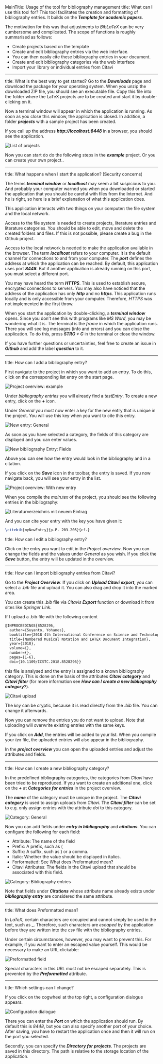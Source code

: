 MainTitle: Usage of the tool for bibliography management
title: What can I use this tool for?
This tool facilitates the creation and formatting of bibliography entries. It builds on the ***Template for academic papers***.

The motivation for this was that adjustments to *BibLaTeX* can be very cumbersome and complicated. The scope of functions is roughly summarised as follows:
- Create projects based on the template
- Create and edit bibliography entries via the web interface.
- You can then easily cite these bibliography entries in your document.
- Create and edit bibliography categories via the web interface
- Import your library or individual entries from Citavi

---

title: What is the best way to get started?
Go to the ***Downloads*** page and download the package for your operating system. When you unzip the downloaded ZIP file, you should see an executable file. Copy this file into the folder where the LaTeX projects are to be created and start it by double-clicking on it.

Now a terminal window will appear in which the application is running. As soon as you close this window, the application is closed. In addition, a folder ***projects*** with a sample project has been created.

If you call up the address ***http://localhost:8448*** in a browser, you should see the application.

![List of projects](./app_images/startpage.png)

Now you can start do do the following steps in the ***example*** project. Or you can create your own project..

---

title: What happens when I start the application? (Security concerns)

The terms ***terminal window*** or ***localhost*** may seem a bit suspicious to you. And probably your computer warned you when you downloaded or started the application that you should be careful with files from the Internet. And he is right, so here is a brief explanation of what this application does.

This application interacts with two things on your computer: the file system and the local network.

Access to the file system is needed to create projects, literature entries and literature categories. You should be able to edit, move and delete the created folders and files. If this is not possible, please create a bug in the Github project.

Access to the local network is needed to make the application available in the browser. 
The term ***localhost*** refers to your computer. It is the default channel for connections to and from your computer.
The ***port*** defines the address at which the application can be reached. By default, this application uses port ***8448***.
But if another application is already running on this port, you must select a different port.

You may have heard the term ***HTTPS***. This is used to establish secure, encrypted connections to servers. You may also have noticed that the address of the application has only ***http*** and no ***https***.
This application runs locally and is only accessible from your computer. Therefore, *HTTPS* was not implemented in the first throw.

When you start the application by double-clicking, a ***terminal window*** opens. Since you don't see this with programs like *MS Word*, you may be wondering what it is.
The terminal is the *frame* in which the application runs. There you will see log messages (info and errors) and you can close the application. To do this, press ***STRG + C*** in the terminal or close the window.

If you have further questions or uncertainties, feel free to create an issue in ***Github*** and add the label ***question*** to it.

---

title: How can I add a bibliography entry?

First navigate to the project in which you want to add an entry. To do this, click on the corresponding list entry on the start page.

![Project overview: example](./app_images/project_overview.png)

Under *bibliography entries* you will already find a *testEntry*. To create a new entry, click on the ***+*** icon.

Under *General* you must now enter a key for the new entry that is unique in the project. You will use this key when you want to cite this entry.

![New entry: General](./app_images/entry_editor_general.png)

As soon as you have selected a category, the fields of this category are displayed and you can enter values.

![New bibliography Entry: Fields](./app_images/entry_editor_fields.png)

Above you can see how the entry would look in the bibliography and in a citation.

If you click on the ***Save*** icon in the toolbar, the entry is saved. If you now navigate back, you will see your entry in the list.

![Project overview: With new entry](./app_images/entry_added.png)

When you compile the *main.tex* of the project, you should see the following entries in the bibliography:

![Literaturverzeichnis mit neuem Eintrag](./app_images/pdf_bibliography_new_entry.png)

And you can cite your entry with the key you have given it:

```latex
\citebib{myNewEntry}{p.P. 203-205}{cf.}
```

title: How can I edit a bibliography entry?

Click on the entry you want to edit in the *Project overview*. Now you can change the fields and the values under *General* as you wish.
If you click the ***Save*** button, the entry will be updated in the overview.

---

title: How can I import bibliography entries from Citavi?

Go to the ***Project Overview***. If you click on ***Upload Citavi export***, you can select a *.bib* file and upload it. You can also drag and drop it into the marked area.

You can create this *.bib* file via *Citavis* ***Export*** function or download it from sites like *Springer Link*.

If I upload a .bib file with the following content

```latex
@INPROCEEDINGS{8528296,
  author={Suyanto, Yohanes},
  booktitle={2018 4th International Conference on Science and Technology (ICST)}, 
  title={Numbered Musical Notation and LATEX Document Integration}, 
  year={2018},
  volume={},
  number={},
  pages={1-6},
  doi={10.1109/ICSTC.2018.8528296}}
```

this file is analysed and the entry is assigned to a known bibliography category. This is done on the basis of the attributes ***Citavi category*** and ***Citavi filter*** (for more information see ***How can I create a new bibliography category?***).

![Citavi upload](./app_images/upload_entry.png)

The *key* can be cryptic, because it is read directly from the *.bib* file. You can change it afterwards.

Now you can remove the entries you do not want to upload. Note that uploading will overwrite existing entries with the same keys.

If you click on ***Add***, the entries will be added to your list. When you compile your *tex* file, the uploaded entries will also appear in the bibliography.

In the ***project overview*** you can open the uploaded entries and adjust the attributes and fields.

---

title: How can I create a new bibliography category?

In the predefined bibliography categories, the categories from *Citavi* have been tried to be reproduced. If you want to create an additional one, click on the ***+*** at ***Categories for entries*** in the project overview.

The ***name*** of the category must be unique in the project.
The ***Citavi category*** is used to assign uploads from *Citavi*.
The ***Citavi filter*** can be set to e.g. only assign entries with the attribute *doi* to this category.

![Category: General](./app_images/category_general.png)

Now you can add fields under ***entry in bibliography*** and ***citations***. You can configure the following for each field:

- Attribute: The name of the field
- Prefix: A prefix, such as (
- Suffix: A suffix, such as ) or a comma.
- Italic: Whether the value should be displayed in italics.
- Forformatted: See What does Preformatted mean?
- Citavi Attributes: The fields in the Citavi upload that should be associated with this field.

![Category: Bibliography entries](./app_images/category_bib_fields.png)

Note that fields under ***Citations*** whose attribute name already exists under ***bibliography entry*** are considered the same attribute.

---

title: What does Preformatted mean?

In *LaTeX*, certain characters are occupied and cannot simply be used in the text, such as _. Therefore, such characters are *escaped* by the application before they are written into the *csv* file with the bibliography entries.

Under certain circumstances, however, you may want to prevent this. For example, if you want to enter an escaped value yourself. This would be necessary to make an URL clickable:

![Preformatted field](./app_images/escaped_field.png)

Special characters in this URL must not be escaped separately. This is prevented by the ***Preformatted*** attribute.

---

title: Which settings can I change?

If you click on the cogwheel at the top right, a configuration dialogue appears.

![Configuration dialogue](./app_images/config_dialog.png)

There you can enter the ***Port*** on which the application should run. By default this is *8448*, but you can also specify another port of your choice. 
After saving, you have to restart the application once and then it will run on the port you selected.

Secondly, you can specify the ***Directory for projects***. The projects are saved in this directory. The path is relative to the storage location of the application.